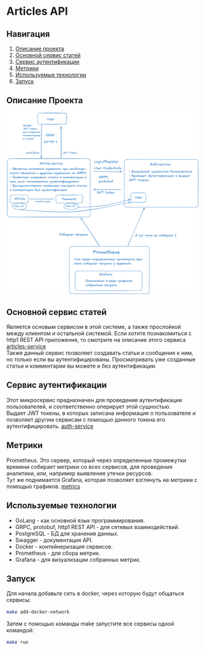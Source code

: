 # Articles API

## Навигация

1. [Описание проекта](#описание-проекта)
2. [Основной сервис статей](#основной-сервис-статей)
3. [Сервис аутентификации](#сервис-аутентификации)
4. [Метрики](#метрики)
5. [Используемые технологии](#используемые-технологии)
6. [Запуск](#запуск)

## Описание Проекта

![articles-app](images/articles-app.png)

## Основной сервис статей

Является основым сервисом в этой системе, а также прослойкой между клиентом и остальной системой. Если хотите познакомиться с http1 REST API приложения, то смотрите на описание этого сервиса [articles-service](articles-service/readme.md)  
Также данный сервис позволяет создавать статьи и сообщения к ним, но только если вы аутентифицированы. Просматривать уже созданные статьи и комментарии вы можете и без аутентификации.

## Сервис аутентификации

Этот микросервис предназначен для проведения аутентификации пользователей, и соответственно оперирует этой сущностью.  
Выдает JWT токены, в которых записана информация о пользователе и позволяет другим сервисам с помощью данного токена его аутентифицировать. [auth-service](auth-service)

## Метрики

Prometheus. Это сервер, который через определенные промежутки времени собирает метрики со всех сервисов, для проведения аналитики, или, например выявления утечки ресурсов.  
Тут же поднимается Grafana, которая позволяет взглянуть на метрики с помощью графиков. [metrics](collecting-metrics)

## Используемые технологии

- GoLang - как основной язык программирования.
- GRPC, protobuf, http1 REST API - для сетевых взаимодействий.
- PostgreSQL - БД для хранения данных.
- Swagger - документация API.
- Docker - контейнеризация сервисов.
- Prometheus - для сбора метрик.
- Grafana - для визуализации собранных метрик.

## Запуск

Для начала добавьте сеть в docker, через которую будут общаться сервисы:

```bash
make add-docker-network
```

Затем с помощью команды make запустите все сервисы одной командой:

```bash
make run
```
